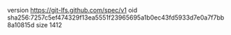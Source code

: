 version https://git-lfs.github.com/spec/v1
oid sha256:7257c5ef474329f13ea5551f23965695a1b0ec43fd5933d7e0a7f7bb8a10815d
size 1412
